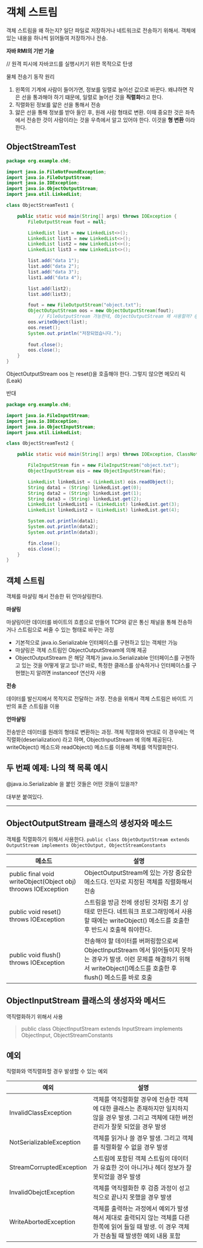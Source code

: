# 객체 스트림

객체 스트림을 왜 하는지? 일단 파일로 저장하거나 네트워크로 전송하기 위해서. 객체에 있는 내용을 하나씩 읽어들여 저장하거나 전송.



**자바 RMI의 기반 기술**

// 원격 피시에 자바코드를 실행시키기 위한 목적으로 탄생


물체 전송기 동작 원리

1. 왼쪽의 기계에 사람이 들어가면, 정보를 일렬로 늘어선 값으로 바꾼다. 왜냐하면 작은 선을 통과해야 하기 떄문에, 일렬로 늘어선 것을 **직렬화**라고 한다.
2. 직렬화된 정보를 얇은 선을 통해서 전송
3. 얋은 선을 통해 정보를 받아 들인 후, 원래 사람 형태로 변환. 이때 중요한 것은 좌측에서 전송한 것이 사람이라는 것을 우측에서 알고 있어야 한다. 이것을 **형 변환** 이라 한다.



## ObjectStreamTest

```java
package org.example.ch6;

import java.io.FileNotFoundException;
import java.io.FileOutputStream;
import java.io.IOException;
import java.io.ObjectOutputStream;
import java.util.LinkedList;

class ObjectStreamTest1 {

    public static void main(String[] args) throws IOException {
        FileOutputStream fout = null;

        LinkedList list = new LinkedList<>();
        LinkedList list1 = new LinkedList<>();
        LinkedList list2 = new LinkedList<>();
        LinkedList list3 = new LinkedList<>();

        list.add("data 1");
        list.add("data 2");
        list.add("data 3");
        list1.add("data 4");

        list.add(list2);
        list.add(list3);

        fout = new FileOutputStream("object.txt");
        ObjectOutputStream oos = new ObjectOutputStream(fout);
			// FileOutputStream 가능한데, ObjectOutputStream 왜 사용할까? @xx 없어서
        oos.writeObject(list);
        oos.reset();
        System.out.println("저장되었습니다.");
        
        fout.close();
        oos.close();
    }
}

```

ObjectOutputStream oos 는 reset()을 호출해야 한다. 그렇지 않으면 메모리 릭(Leak)



반대

```java
package org.example.ch6;

import java.io.FileInputStream;
import java.io.IOException;
import java.io.ObjectInputStream;
import java.util.LinkedList;

class ObjectStreamTest2 {

    public static void main(String[] args) throws IOException, ClassNotFoundException {

        FileInputStream fin = new FileInputStream("object.txt");
        ObjectInputStream ois = new ObjectInputStream(fin);

        LinkedList linkedList = (LinkedList) ois.readObject();
        String data1 = (String) linkedList.get(0);
        String data2 = (String) linkedList.get(1);
        String data3 = (String) linkedList.get(2);
        LinkedList linkedList1 = (LinkedList) linkedList.get(3);
        LinkedList linkedList2 = (LinkedList) linkedList.get(4);

        System.out.println(data1);
        System.out.println(data2);
        System.out.println(data3);

        fin.close();
        ois.close();
    }
}

```



## 객체 스트림

객체를 마샬링 해서 전송한 뒤 언마샬링한다.



**마샬링**

 마샬링이란 데이터를 바이트의 흐름으로 만들어 TCP와 같은 통신 채널을 통해 전송하거나 스트림으로 써줄 수 있는 형태로 바꾸는 과정

- 기본적으로 java.io.Serializable 인터페이스를 구현하고 있는 객체만 가능
- 마샬링은 객체 스트림인 ObjectOutputStream에 의해 제공
- ObjectOutputStream 은 해당 객체가 java.io.Serializable 인터페이스를 구현하고 있는 것을 어떻게 알고 있나? 바로, 특정한 클래스를 상속하거나 인터페이스를 구현했는지 알려면 instanceof 연산자 사용

**전송**

 데이터를 발신지에서 목적지로 전달하는 과정. 전송을 위해서 객체 스트림은 바이트 기반의 표준 스트림을 이용

**언마샬링**

 전송받은 데이터를 원래의 형태로 변환하는 과정. 객체 직렬화와 반대로 이 경우에는 역직렬화(deserialization) 라고 하며, ObjectInputStream 에 의해 제공된다. writeObject() 메소드와 readObject() 메소드를 이용해 객체를 역직렬화한다.



## 두 번째 예제: 나의 책 목록 예시

@java.io.Serializable 을 붙인 것들은 어떤 것들이 있을까?

대부분 붙여있다.



---

## ObjectOutputStream 클래스의 생성자와 메소드

객체를 직렬화하기 위해서 사용한다. `public class ObjetOutputStream extends OutputStream implements ObjectOutput, ObjectStreamConstants`

| 메소드                                                       | 설명                                                         |
| ------------------------------------------------------------ | ------------------------------------------------------------ |
| public final void writeObject(Object obj) throows IOException | ObjectOutputStream에 있는 가장 중요한 메소드다. 인자로 지정된 객체를 직렬화해서 전송 |
| public void reset() throws IOException                       | 스트림을 방금 전에 생성된 것처럼 초기 상태로 만든다. 네트워크 프로그래밍에서 사용할 때에는 writeObject() 메소드를 호출한 후 반드시 호출해 줘야한다. |
| public void flush() throws IOException                       | 전송해야 할 데이터를 버퍼링함으로써 ObjectInputStream 에서 읽어들이지 못하는 경우가 발생. 이런 문제를 해결하기 위해서 writeObject()메소드를 호출한 후 flush() 메소드를 바로 호출 |

## ObjectInputStream 클래스의 생성자와 메서드

역직렬화하기 위해서 사용

> public class ObjectInputStream extends InputStream implements ObjectInput, ObjectStreamConstants



## 예외

직렬화와 역직렬화할 경우 발생할 수 있는 예외

| 예외                     | 설명                                                         |
| ------------------------ | ------------------------------------------------------------ |
| InvalidClassException    | 객체를 역직렬화할 경우에 전송한 객체에 대한 클래스는 존재하지만 일치하지 않을 경우 발생. 그리고 객체에 대한 버전 관리가 잘못 되었을 경우 발생 |
| NotSerializableException | 객체를 읽거나 쓸 경우 발생. 그리고 객체를 직렬화할 수 없을 경우 발생 |
| StreamCorruptedException | 스트림에 포함된 객체 스트림의 데이터가 유효한 것이 아니거나 헤더 정보가 잘못되었을 경우 발생 |
| InvalidObejctException   | 객체를 역직렬화한 후 검증 과정이 성고적으로 끝나지 못했을 경우 발생 |
| WriteAbortedException    | 객체를 출력하는 과정에서 예외가 발생해서 제대로 출력되지 않는 객체를 다른 한쪽에 읽어 들일 때 발생. 이 경우 객체가 전송될 때 발생한 예외 내용 포함 |

